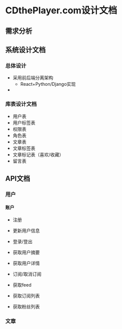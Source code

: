 # CDthePlayer.com设计文档



## 需求分析



## 系统设计文档

### 总体设计

- 采用前后端分离架构
  - React+Python/Django实现
- 





### 库表设计文档

- 用户表
- 用户标签表
- 权限表
- 角色表
- 文章表
- 文章标签表
- 文章标记表（喜欢/收藏）
- 留言表



## API文档

### 用户

#### 账户

- 注册
- 更新用户信息
- 登录/登出
- 获取用户摘要
- 获取用户详情

- 订阅/取消订阅
- 获取feed
- 获取订阅列表
- 获取粉丝列表

### 文章

